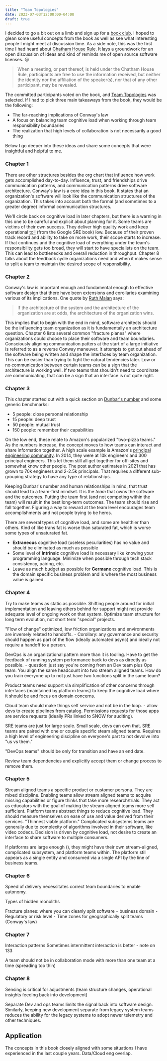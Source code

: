 ```yaml
---
title: "Team Topologies"
date: 2023-07-03T12:00:00-04:00
draft: true
---
```


I decided to go a bit out on a limb and sign up for a [book club](https://brianchambers.substack.com/p/chamber-of-tech-secrets-757). I hoped to glean some useful concepts from the book as well as see what interesting people I might meet at discussion time. As a side note, this was the first time I had heard about [Chatham House Rule](https://en.wikipedia.org/wiki/Chatham_House_Rule). It lays a groundwork for an open discussion of ideas and kind of reminds me of open source software licenses. 😃

> When a meeting, or part thereof, is held under the Chatham House Rule, participants are free to use the information received, but neither the identity nor the affiliation of the speaker(s), nor that of any other participant, may be revealed.

The committed participants voted on the book, and [Team Topologies](https://teamtopologies.com/) was selected. If I had to pick three main takeaways from the book, they would be the following:

- The far-reaching implications of Conway's law
- A focus on balancing team cognitive load when working through team responsibility boundaries
- The realization that high levels of collaboration is not necessarily a good thing

Below I go deeper into these ideas and share some concepts that were insightful and helpful to me.

### Chapter 1

There are other structures besides the org chart that influence how work gets accomplished day-to-day. Influence, trust, and friendships drive communication patterns, and communication patterns drive software architecture. Conway's law is a core idea in this book. It states that an organization's software will look like the communication structures of the organization. This takes into account both the formal (and sometimes to a greater degree) informal communication structures.

We'll circle back on cognitive load in later chapters, but there is a warning in this one to be careful and explicit about planning for it. Some teams are victims of their own success. They deliver high quality work and keep operational [toil](https://sre.google/sre-book/eliminating-toil/) (from the Google SRE book) low. Because of their proven track record and ability to take on more work, their scope starts to increase. If that continues and the cognitive load of everything under the team's responsibility gets too broad, they will start to have specialists on the team. This can lead to bottlenecks and overall reduction in throughput. Chapter 8 talks about the feedback cycle organizations need and when it makes sense to split a team to maintain the desired scope of responsibility.

### Chapter 2

Conway's law is important enough and fundamental enough to effective software design that there have been extensions and corollaries examining various of its implications. One quote by [Ruth Malan](https://ruthmalan.com/Journal/JournalCurrent.htm) says:

> If the architecture of the system and the architecture of the organization are at odds, the architecture of the organization wins.

This implies that to begin with the end in mind, software architects should be the influencing team organization as it is fundamentally an architecture question. Chapter 6 lists several common "fracture planes" where organizations could choose to place their software and team boundaries. Consciously aligning communication patters at the start of a large initiative is referred to as a reverse Conway maneuver. It attempts to get out ahead of the software being written and shape the interfaces by team organization. This can be easier than trying to fight the natural tendencies later. Low or no communication between certain teams can be a sign that the architecture is working well. If two teams that shouldn't need to coordinate are communicating, that can be a sign that an interface is not quite right.

### Chapter 3

This chapter started out with a quick section on [Dunbar's number](https://en.wikipedia.org/wiki/Dunbar%27s_number) and some generic benchmarks:

- 5 people: close personal relationship
- 15 people: deep trust
- 50 people: mutual trust
- 150 people: remember their capabilities

On the low end, these relate to Amazon's popularized "two-pizza teams." As the numbers increase, the concept moves to how teams can interact and share information together. A high scale example is Amazon's [principal engineering community](https://medium.com/geekculture/belonging-to-amazons-principal-engineering-community-aa8059152fbf). In 2014, they were at 10k engineers and 300 principal engineers. This let them still all get together for off-sites and somewhat know other people. The post author estimates in 2021 that has grown to 70k engineers and 2-2.5k principals. That requires a different sub-grouping strategy to have any type of relationships.

Keeping Dunbar's number and human relationships in mind, that trust should lead to a team-first mindset. It is the _team_ that owns the software and the outcomes. Putting the team first (and not competing within the team) will result in the best long-term outcomes. The team should rise and fall together. Figuring a way to reward at the team level encourages team accomplishments and not people trying to be heros.

There are several types of cognitive load, and some are healthier than others. Kind of like trans fat is worse than saturated fat, which is worse some types of unsaturated fat.

- **Extraneous** cognitive load (useless peculiarities) has no value and should be eliminated as much as possible
- Some level of **Intrinsic** cognitive load is necessary like knowing your programming language. Minimize when possible through tech stack consistency, pairing, etc.
- Leave as much budget as possible for **Germane** cognitive load. This is the domain specific business problem and is where the most business value is gained.

### Chapter 4

Try to make teams as static as possible. Shifting people around for initial implementation and leaving others behind for support might not provide adequate level of ongoing work on that system. Optimize team structure for long term evolution, not short term "special" projects.

"Flow of change" optimized, low friction organizations and environments are inversely related to handoffs.
⁃ Corollary: any governance and security should happen as part of the flow (ideally automated async) and ideally not require a handoff to a person.

DevOps is an organizational pattern more than it is tooling. Have to get the feedback of running system performance back to devs as directly as possible.
⁃ question: just say you're coming from an Dev team plus Ops team. You align the same headcount into two stream aligned teams. How do you train everyone up to not just have two functions split in the same team?

Product teams need support via simplification of other concerns through interfaces (maintained by platform teams) to keep the cognitive load where it should be and focus on domain concerns.

Cloud team should make things self service and not be in the loop.
⁃ allow devs to create pipelines from catalog. Permissions requests for those apps are service requests (ideally PRs linked to SNOW for auditing).

SRE teams are just for large scale. Small scale, devs can own that. SRE teams are paired with one or couple specific steam aligned teams. Requires a high level of engineering discipline on everyone's part to not devolve into "us vs them."

"DevOps teams" should be only for transition and have an end date.

Review team dependencies and explicitly accept them or change process to remove them.

### Chapter 5

Stream aligned teams a specific product or customer persona. They are mixed discipline.
Enabling teams allow stream aligned teams to acquire missing capabilities or figure thinks that take more research/trials. They act as educators with the goal of making the stream aligned teams more self sufficient.
Platform teams abstract things to reduce cognitive load. They should measure themselves on ease of use and value derived from their services. "Thinnest viable platform."
Complicated subsystems teams are generally due to complexity of algorithms involved in their software, like video codecs. Decision is driven by cognitive load, not desire to create an interface to share software to multiple consumers.

If platforms are large enough (), they might have their own stream-aligned, complicated subsystem, and platform teams within. The platform still appears as a single entity and consumed via a single API by the line of business teams.

### Chapter 6

Speed of delivery necessitates correct team boundaries to enable autonomy.

Types of hidden monoliths

Fracture planes: where you can cleanly split software
⁃ business domain
⁃ Regulatory or risk level
⁃ Time zones for geographically split teams (Conway's law)

### Chapter 7

Interaction patterns
Sometimes intermittent interaction is better - note on 133

A team should not be in collaboration mode with more than one team at a time (spreading too thin)

### Chapter 8

Sensing is critical for adjustments (team structure changes, operational insights feeding back into development)

Separate Dev and ops teams limits the signal back into software design. Similarly, keeping new development separate from legacy system teams reduces the ability for the legacy systems to adopt newer telemetry and other techniques.

## Application

The concepts in this book closely aligned with some situations I have experienced in the last couple years. Data/Cloud eng overlap.
